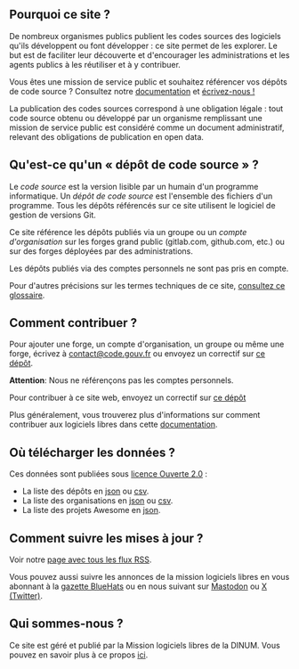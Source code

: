 ## Pourquoi ce site ?

De nombreux organismes publics publient les codes sources des logiciels qu'ils développent ou font développer : ce site permet de les explorer. Le but est de faciliter leur découverte et d'encourager les administrations et les agents publics à les réutiliser et à y contribuer.

<div class="fr-highlight"> <p>Vous êtes une mission de service public et souhaitez référencer vos dépôts de code source ? Consultez notre <a target="new" href="https://code.gouv.fr/documentation/">documentation</a> et <a href="mailto:contact@code.gouv.fr">écrivez-nous !</a> </p> </div>

La publication des codes sources correspond à une obligation légale : tout code source obtenu ou développé par un organisme remplissant une mission de service public est considéré comme un document administratif, relevant des obligations de publication en open data.

## Qu'est-ce qu'un « dépôt de code source » ?

Le *code source* est la version lisible par un humain d'un programme informatique.  Un *dépôt de code source* est l'ensemble des fichiers d'un programme.  Tous les dépôts référencés sur ce site utilisent le logiciel de gestion de versions Git.

Ce site référence les dépôts publiés via un groupe ou un *compte d'organisation* sur les forges grand public (gitlab.com, github.com, etc.) ou sur des forges déployées par des administrations.

Les dépôts publiés via des comptes personnels ne sont pas pris en compte.

Pour d'autres précisions sur les termes techniques de ce site, [consultez ce glossaire](https://code.gouv.fr/documentation/#glossaire).

## Comment contribuer ?

Pour ajouter une forge, un compte d'organisation, un groupe ou même une forge, écrivez à [contact@code.gouv.fr](mailto:contact@code.gouv.fr) ou envoyez un correctif sur [ce dépôt](https://git.sr.ht/~codegouvfr/codegouvfr-data/).

**Attention**: Nous ne référençons pas les comptes personnels.

Pour contribuer à ce site web, envoyez un correctif sur [ce dépôt](https://git.sr.ht/~codegouvfr/codegouvfr-sources)

Plus généralement, vous trouverez plus d'informations sur comment contribuer aux logiciels libres dans cette [documentation](https://code.gouv.fr/documentation/#/publier).

## Où télécharger les données ?

Ces données sont publiées sous [licence Ouverte 2.0](https://spdx.org/licenses/etalab-2.0.html) :

* La liste des dépôts en [json](/data/codegouvfr-repositories.json) ou [csv](/data/codegouvfr-repositories.csv).
* La liste des organisations en [json](/data/codegouvfr-organizations.json) ou [csv](/data/codegouvfr-organizations.csv).
* La liste des projets Awesome en [json](/data/awesome.json).

## Comment suivre les mises à jour ?

Voir notre [page avec tous les flux RSS](#/feeds).

Vous pouvez aussi suivre les annonces de la mission logiciels libres en vous abonnant à la [gazette BlueHats](https://code.gouv.fr/fr/bluehats/tags/gazette//) ou en nous suivant sur [Mastodon](https://social.numerique.gouv.fr/@codegouvfr) ou [X (Twitter)](https://x.com/codegouvfr).

## Qui sommes-nous ?

Ce site est géré et publié par la Mission logiciels libres de la DINUM. Vous pouvez en savoir plus à ce propos [ici](https://code.gouv.fr/fr/mission/).
